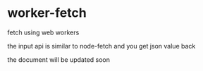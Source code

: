 # worker-fetch
fetch using web workers

the input api is similar to node-fetch and you get json value back

the document will be updated soon
